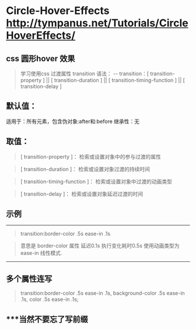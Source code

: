 Circle-Hover-Effects   http://tympanus.net/Tutorials/CircleHoverEffects/
====================
 
css 圆形hover 效果 
--
> 学习使用css 过渡属性 transition
语法：
--
transition：[ transition-property ] || [ transition-duration ] || [ transition-timing-function ] || [ transition-delay ]

默认值：
--
适用于：所有元素，包含伪对象:after和:before
继承性：无

取值：
-----

> [ transition-property ]： 检索或设置对象中的参与过渡的属性 

> [ transition-duration ]： 检索或设置对象过渡的持续时间 

> [ transition-timing-function ]： 检索或设置对象中过渡的动画类型 

> [ transition-delay ]： 检索或设置对象延迟过渡的时间 

示例
----
-------------------------
> transition:border-color .5s ease-in .1s

> 意思是 border-color 属性 延迟0.1s 执行变化耗时0.5s 使用动画类型为ease-in 线性模式.

-------------------------
多个属性连写
----
> transition:border-color .5s ease-in .1s, background-color .5s ease-in .1s, color .5s ease-in .1s;

***当然不要忘了写前缀
---
